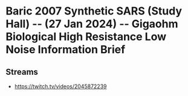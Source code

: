 # Baric 2007 Synthetic SARS (Study Hall) -- (27 Jan 2024) -- Gigaohm Biological High Resistance Low Noise Information Brief

## Streams
- https://twitch.tv/videos/2045872239

